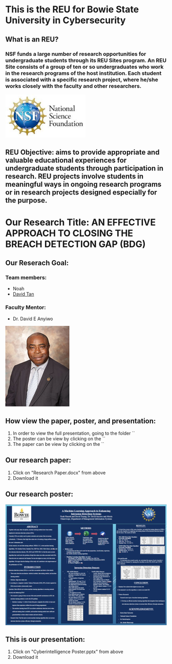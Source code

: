 # This is the REU for Bowie State University in Cybersecurity

## What is an REU?
### NSF funds a large number of research opportunities for undergraduate students through its REU Sites program. An REU Site consists of a group of ten or so undergraduates who work in the research programs of the host institution. Each student is associated with a specific research project, where he/she works closely with the faculty and other researchers. 
<img src="NSF pic.jpg" width="250">

## REU Objective: aims to provide appropriate and valuable educational experiences for undergraduate students through participation in research. REU projects involve students in meaningful ways in ongoing research programs or in research projects designed especially for the purpose.

# Our Research Title: AN EFFECTIVE APPROACH TO CLOSING THE BREACH DETECTION GAP (BDG) 

## Our Reserach Goal: 

### Team members: 
- Noah
- [David Tan](https://github.com/skytruong90)

### Faculty Mentor: 
- Dr. David E Anyiwo
<img src="anywio.jpg" width="200">

## How view the paper, poster, and presentation:
1. In order to view the full presentation, going to the folder ``
2. The poster can be view by clicking on the ``
3. The paper can be view by clicking on the ``

## Our research paper:
1. Click on "Research Paper.docx" from above
2. Download it

## Our research poster:
<img src="BOWIE_REU_21.png" width="600">

## This is our presentation:
1. Click on "Cyberintelligence Poster.pptx" from above
2. Download it
